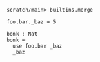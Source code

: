 ``` ucm :hide
scratch/main> builtins.merge
```

``` unison
foo.bar._baz = 5

bonk : Nat
bonk =
  use foo.bar _baz
  _baz
```
